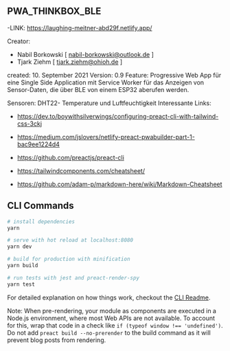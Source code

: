 ## PWA_THINKBOX_BLE

-LINK: https://laughing-meitner-abd29f.netlify.app/

Creator: 
- Nabil Borkowski [ nabil-borkowski@outlook.de ] 
- Tjark Ziehm [ tjark.ziehm@ohioh.de ]

created: 10. September 2021
Version: 0.9
Feature: Progressive Web App für eine Single Side Application mit Service Worker für das Anzeigen von Sensor-Daten, die über BLE von einem ESP32 aberufen werden.

Sensoren: DHT22- Temperature und Luftfeuchtigkeit 
Interessante Links:

- https://dev.to/boywithsilverwings/configuring-preact-cli-with-tailwind-css-3ckj

- https://medium.com/jslovers/netlify-preact-pwabuilder-part-1-bac9ee1224d4

- https://github.com/preactjs/preact-cli

- https://tailwindcomponents.com/cheatsheet/
- https://github.com/adam-p/markdown-here/wiki/Markdown-Cheatsheet


## CLI Commands

``` bash
# install dependencies
yarn

# serve with hot reload at localhost:8080
yarn dev

# build for production with minification
yarn build

# run tests with jest and preact-render-spy 
yarn test
```

For detailed explanation on how things work, checkout the [CLI Readme](https://github.com/developit/preact-cli/blob/master/README.md).

Note: When pre-rendering, your module as components are executed in a Node.js environment, where most Web APIs are not available. To account for this, wrap that code in a check like `if (typeof window !== 'undefined')`. 
Do not add `preact build --no-prerender` to the build command as it will prevent blog posts from rendering.
